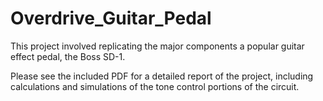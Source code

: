 # Overdrive_Guitar_Pedal
This project involved replicating the major components a popular guitar effect pedal, the Boss SD-1. 

Please see the included PDF for a detailed report of the project, including calculations and simulations of the tone control portions of the circuit.
